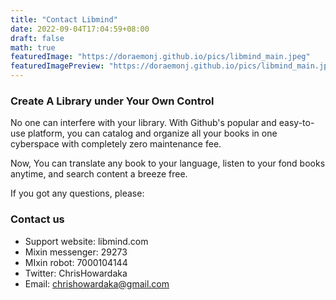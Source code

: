 ```yaml
---
title: "Contact Libmind"
date: 2022-09-04T17:04:59+08:00
draft: false
math: true
featuredImage: "https://doraemonj.github.io/pics/libmind_main.jpeg"
featuredImagePreview: "https://doraemonj.github.io/pics/libmind_main.jpeg"
---
```


### Create A Library under Your Own Control

No one can interfere with your library. With Github's popular and easy-to-use platform, you can catalog and organize all your books in one cyberspace with completely zero maintenance fee. 

Now, You can translate any book to your language, listen to your fond books anytime, and search content a breeze free.

If you got any questions, please:

### Contact us

- Support website: libmind.com
- Mixin messenger: 29273
- MIxin robot: 7000104144
- Twitter: ChrisHowardaka
- Email: chrishowardaka@gmail.com

